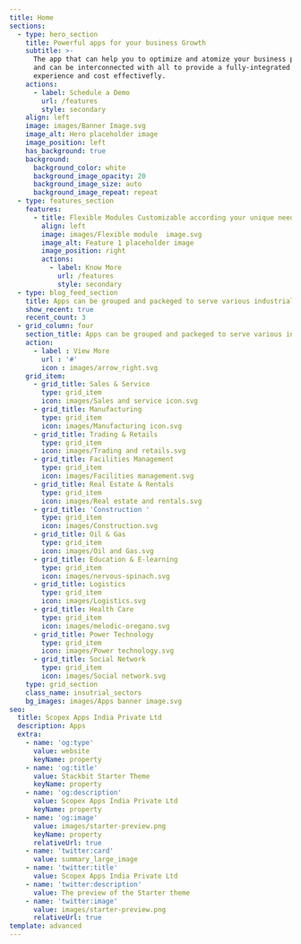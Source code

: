 ```yaml
---
title: Home
sections:
  - type: hero_section
    title: Powerful apps for your business Growth
    subtitle: >-
      The app that can help you to optimize and atomize your business processes
      and can be interconnected with all to provide a fully-integrated
      experience and cost effectivefly.
    actions:
      - label: Schedule a Demo
        url: /features
        style: secondary
    align: left
    image: images/Banner Image.svg
    image_alt: Hero placeholder image
    image_position: left
    has_background: true
    background:
      background_color: white
      background_image_opacity: 20
      background_image_size: auto
      background_image_repeat: repeat
  - type: features_section
    features:
      - title: Flexible Modules Customizable according your unique needs
        align: left
        image: images/Flexible module  image.svg
        image_alt: Feature 1 placeholder image
        image_position: right
        actions:
          - label: Know More
            url: /features
            style: secondary
  - type: blog_feed_section
    title: Apps can be grouped and packeged to serve various industrial sectors
    show_recent: true
    recent_count: 3
  - grid_column: four
    section_title: Apps can be grouped and packeged to serve various industrial sectors
    action: 
      - label : View More
        url : '#'
        icon : images/arrow_right.svg
    grid_item:
      - grid_title: Sales & Service
        type: grid_item
        icon: images/Sales and service icon.svg
      - grid_title: Manufacturing
        type: grid_item
        icon: images/Manufacturing icon.svg
      - grid_title: Trading & Retails
        type: grid_item
        icon: images/Trading and retails.svg
      - grid_title: Facilities Management
        type: grid_item
        icon: images/Facilities management.svg
      - grid_title: Real Estate & Rentals
        type: grid_item
        icon: images/Real estate and rentals.svg
      - grid_title: 'Construction '
        type: grid_item
        icon: images/Construction.svg
      - grid_title: Oil & Gas
        type: grid_item
        icon: images/Oil and Gas.svg
      - grid_title: Education & E-learning
        type: grid_item
        icon: images/nervous-spinach.svg
      - grid_title: Logistics
        type: grid_item
        icon: images/Logistics.svg
      - grid_title: Health Care
        type: grid_item
        icon: images/melodic-oregano.svg
      - grid_title: Power Technology
        type: grid_item
        icon: images/Power technology.svg
      - grid_title: Social Network
        type: grid_item
        icon: images/Social network.svg
    type: grid_section
    class_name: insutrial_sectors
    bg_images: images/Apps banner image.svg
seo:
  title: Scopex Apps India Private Ltd
  description: Apps 
  extra:
    - name: 'og:type'
      value: website
      keyName: property
    - name: 'og:title'
      value: Stackbit Starter Theme
      keyName: property
    - name: 'og:description'
      value: Scopex Apps India Private Ltd
      keyName: property
    - name: 'og:image'
      value: images/starter-preview.png
      keyName: property
      relativeUrl: true
    - name: 'twitter:card'
      value: summary_large_image
    - name: 'twitter:title'
      value: Scopex Apps India Private Ltd
    - name: 'twitter:description'
      value: The preview of the Starter theme
    - name: 'twitter:image'
      value: images/starter-preview.png
      relativeUrl: true
template: advanced
---
```


